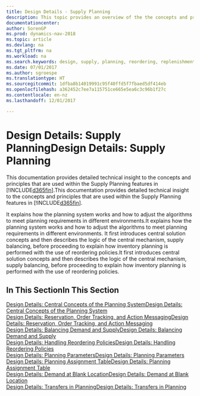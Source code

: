 ```yaml
---
title: Design Details - Supply Planning
description: This topic provides an overview of the the concepts and principles that are used within the Supply Planning features in [!INCLUDE[d365fin](includes/d365fin_md.md)].
documentationcenter: 
author: SorenGP
ms.prod: dynamics-nav-2018
ms.topic: article
ms.devlang: na
ms.tgt_pltfrm: na
ms.workload: na
ms.search.keywords: design, supply, planning, reordering, replenishment
ms.date: 07/01/2017
ms.author: sgroespe
ms.translationtype: HT
ms.sourcegitcommit: 1dfba8b14019991c95f40ffd5f7fbaed5df414eb
ms.openlocfilehash: a362452c7ee7a115751ce665e5ea6c3c96b1f27c
ms.contentlocale: en-nz
ms.lasthandoff: 12/01/2017

---
```

# <a name="design-details-supply-planning"></a><span data-ttu-id="afc0c-103">Design Details: Supply Planning</span><span class="sxs-lookup"><span data-stu-id="afc0c-103">Design Details: Supply Planning</span></span>
<span data-ttu-id="afc0c-104">This documentation provides detailed technical insight to the concepts and principles that are used within the Supply Planning features in [!INCLUDE[d365fin](includes/d365fin_md.md)].</span><span class="sxs-lookup"><span data-stu-id="afc0c-104">This documentation provides detailed technical insight to the concepts and principles that are used within the Supply Planning features in [!INCLUDE[d365fin](includes/d365fin_md.md)].</span></span>  

<span data-ttu-id="afc0c-105">It explains how the planning system works and how to adjust the algorithms to meet planning requirements in different environments.</span><span class="sxs-lookup"><span data-stu-id="afc0c-105">It explains how the planning system works and how to adjust the algorithms to meet planning requirements in different environments.</span></span> <span data-ttu-id="afc0c-106">It first introduces central solution concepts and then describes the logic of the central mechanism, supply balancing, before proceeding to explain how inventory planning is performed with the use of reordering policies.</span><span class="sxs-lookup"><span data-stu-id="afc0c-106">It first introduces central solution concepts and then describes the logic of the central mechanism, supply balancing, before proceeding to explain how inventory planning is performed with the use of reordering policies.</span></span>  

## <a name="in-this-section"></a><span data-ttu-id="afc0c-107">In This Section</span><span class="sxs-lookup"><span data-stu-id="afc0c-107">In This Section</span></span>  
[<span data-ttu-id="afc0c-108">Design Details: Central Concepts of the Planning System</span><span class="sxs-lookup"><span data-stu-id="afc0c-108">Design Details: Central Concepts of the Planning System</span></span>](design-details-central-concepts-of-the-planning-system.md)  
[<span data-ttu-id="afc0c-109">Design Details: Reservation, Order Tracking, and Action Messaging</span><span class="sxs-lookup"><span data-stu-id="afc0c-109">Design Details: Reservation, Order Tracking, and Action Messaging</span></span>](design-details-reservation-order-tracking-and-action-messaging.md)  
[<span data-ttu-id="afc0c-110">Design Details: Balancing Demand and Supply</span><span class="sxs-lookup"><span data-stu-id="afc0c-110">Design Details: Balancing Demand and Supply</span></span>](design-details-balancing-demand-and-supply.md)  
[<span data-ttu-id="afc0c-111">Design Details: Handling Reordering Policies</span><span class="sxs-lookup"><span data-stu-id="afc0c-111">Design Details: Handling Reordering Policies</span></span>](design-details-handling-reordering-policies.md)  
[<span data-ttu-id="afc0c-112">Design Details: Planning Parameters</span><span class="sxs-lookup"><span data-stu-id="afc0c-112">Design Details: Planning Parameters</span></span>](design-details-planning-parameters.md)  
[<span data-ttu-id="afc0c-113">Design Details: Planning Assignment Table</span><span class="sxs-lookup"><span data-stu-id="afc0c-113">Design Details: Planning Assignment Table</span></span>](design-details-planning-assignment-table.md)  
[<span data-ttu-id="afc0c-114">Design Details: Demand at Blank Location</span><span class="sxs-lookup"><span data-stu-id="afc0c-114">Design Details: Demand at Blank Location</span></span>](design-details-demand-at-blank-location.md)  
[<span data-ttu-id="afc0c-115">Design Details: Transfers in Planning</span><span class="sxs-lookup"><span data-stu-id="afc0c-115">Design Details: Transfers in Planning</span></span>](design-details-transfers-in-planning.md)


